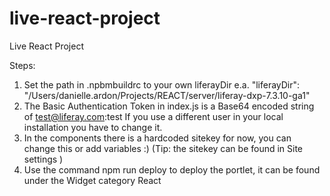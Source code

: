 # live-react-project

Live React Project

Steps:

1. Set the path in .npbmbuildrc to your own liferayDir 
e.a. "liferayDir": "/Users/danielle.ardon/Projects/REACT/server/liferay-dxp-7.3.10-ga1"
2. The Basic Authentication Token in index.js is a Base64 encoded string of test@liferay.com:test
   If you use a different user in your local installation you have to change it.
3. In the components there is a hardcoded sitekey for now, you can change this or add variables :) 
	(Tip: the sitekey can be found in Site settings )
4. Use the command npm run deploy to deploy the portlet, it can be found under the Widget category React	
